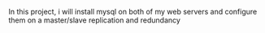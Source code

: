 In this project, i will install mysql on both of my web servers and configure them on a master/slave replication and redundancy
